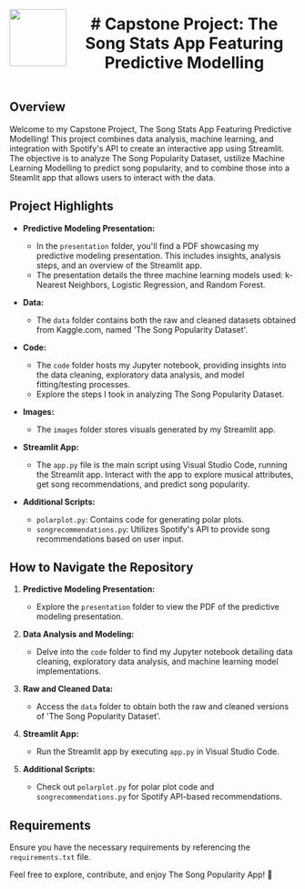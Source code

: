 <div style="display: flex; align-items: center; justify-content: center; text-align: center;">
  <img src="https://coursereport-s3-production.global.ssl.fastly.net/uploads/school/logo/219/original/CT_LOGO_NEW.jpg" width="100" style="margin-right: 10px;">
  <div>
    <h1><b># Capstone Project: The Song Stats App Featuring Predictive Modelling
</b></h1>
  </div>
</div>

## Overview
Welcome to my Capstone Project, The Song Stats App Featuring Predictive Modelling! This project combines data analysis, machine learning, and integration with Spotify's API to create an interactive app using Streamlit. The objective is to analyze The Song Popularity Dataset, ustilize Machine Learning Modelling to predict song popularity, and to combine those into a Steamlit app that allows users to interact with the data.

## Project Highlights
- **Predictive Modeling Presentation:**
  - In the `presentation` folder, you'll find a PDF showcasing my predictive modeling presentation. This includes insights, analysis steps, and an overview of the Streamlit app.
  - The presentation details the three machine learning models used: k-Nearest Neighbors, Logistic Regression, and Random Forest.

- **Data:**
  - The `data` folder contains both the raw and cleaned datasets obtained from Kaggle.com, named 'The Song Popularity Dataset'.

- **Code:**
  - The `code` folder hosts my Jupyter notebook, providing insights into the data cleaning, exploratory data analysis, and model fitting/testing processes.
  - Explore the steps I took in analyzing The Song Popularity Dataset.

- **Images:**
  - The `images` folder stores visuals generated by my Streamlit app.

- **Streamlit App:**
  - The `app.py` file is the main script using Visual Studio Code, running the Streamlit app. Interact with the app to explore musical attributes, get song recommendations, and predict song popularity.

- **Additional Scripts:**
  - `polarplot.py`: Contains code for generating polar plots.
  - `songrecommendations.py`: Utilizes Spotify's API to provide song recommendations based on user input.

## How to Navigate the Repository
1. **Predictive Modeling Presentation:**
   - Explore the `presentation` folder to view the PDF of the predictive modeling presentation.

2. **Data Analysis and Modeling:**
   - Delve into the `code` folder to find my Jupyter notebook detailing data cleaning, exploratory data analysis, and machine learning model implementations.

3. **Raw and Cleaned Data:**
   - Access the `data` folder to obtain both the raw and cleaned versions of 'The Song Popularity Dataset'.

4. **Streamlit App:**
   - Run the Streamlit app by executing `app.py` in Visual Studio Code.

5. **Additional Scripts:**
   - Check out `polarplot.py` for polar plot code and `songrecommendations.py` for Spotify API-based recommendations.

## Requirements
Ensure you have the necessary requirements by referencing the `requirements.txt` file.

Feel free to explore, contribute, and enjoy The Song Popularity App! 🎵

